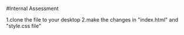 #Internal Assessment

1.clone the file to your desktop
2.make the changes in "index.html" and "style.css file"

